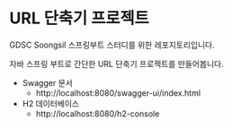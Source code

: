 # URL 단축기 프로젝트
GDSC Soongsil 스프링부트 스터디를 위한 레포지토리입니다.

자바 스프링 부트로 간단한 URL 단축기 프로젝트를 만들어봅니다.
- Swagger 문서
  - http://localhost:8080/swagger-ui/index.html
- H2 데이터베이스
  - http://localhost:8080/h2-console
